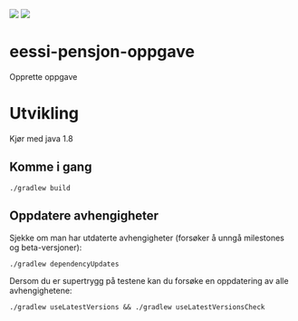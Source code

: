 ![](https://github.com/navikt/eessi-pensjon-oppgave/workflows/Bygg%20og%20deploy%20Q2/badge.svg)
![](https://github.com/navikt/eessi-pensjon-oppgave/workflows/Manuell%20deploy/badge.svg)

# eessi-pensjon-oppgave
Opprette oppgave

# Utvikling

Kjør med java 1.8

## Komme i gang

```
./gradlew build
```

## Oppdatere avhengigheter

Sjekke om man har utdaterte avhengigheter (forsøker å unngå milestones og beta-versjoner):

```
./gradlew dependencyUpdates
```

Dersom du er supertrygg på testene kan du forsøke en oppdatering av alle avhengighetene:

```
./gradlew useLatestVersions && ./gradlew useLatestVersionsCheck
```
